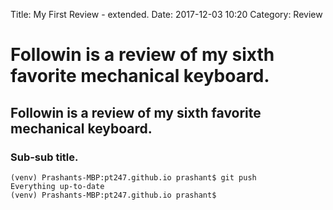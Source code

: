 Title: My First Review - extended.
Date: 2017-12-03 10:20
Category: Review

# Followin is a review of my sixth favorite mechanical keyboard.

## Followin is a review of my sixth favorite mechanical keyboard.

### Sub-sub title.

```
(venv) Prashants-MBP:pt247.github.io prashant$ git push
Everything up-to-date
(venv) Prashants-MBP:pt247.github.io prashant$
```
